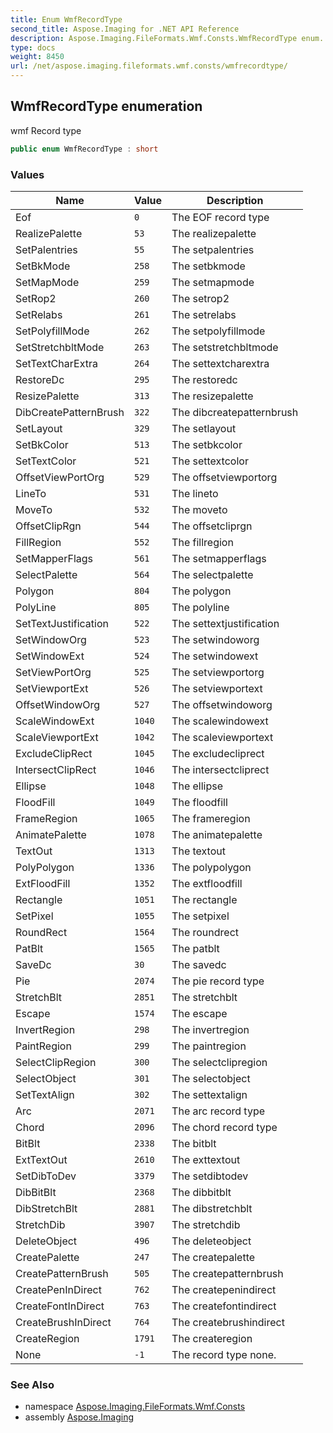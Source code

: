 ```yaml
---
title: Enum WmfRecordType
second_title: Aspose.Imaging for .NET API Reference
description: Aspose.Imaging.FileFormats.Wmf.Consts.WmfRecordType enum. wmf Record type
type: docs
weight: 8450
url: /net/aspose.imaging.fileformats.wmf.consts/wmfrecordtype/
---
```

## WmfRecordType enumeration

wmf Record type

```csharp
public enum WmfRecordType : short
```

### Values

| Name | Value | Description |
| --- | --- | --- |
| Eof | `0` | The EOF record type |
| RealizePalette | `53` | The realizepalette |
| SetPalentries | `55` | The setpalentries |
| SetBkMode | `258` | The setbkmode |
| SetMapMode | `259` | The setmapmode |
| SetRop2 | `260` | The setrop2 |
| SetRelabs | `261` | The setrelabs |
| SetPolyfillMode | `262` | The setpolyfillmode |
| SetStretchbltMode | `263` | The setstretchbltmode |
| SetTextCharExtra | `264` | The settextcharextra |
| RestoreDc | `295` | The restoredc |
| ResizePalette | `313` | The resizepalette |
| DibCreatePatternBrush | `322` | The dibcreatepatternbrush |
| SetLayout | `329` | The setlayout |
| SetBkColor | `513` | The setbkcolor |
| SetTextColor | `521` | The settextcolor |
| OffsetViewPortOrg | `529` | The offsetviewportorg |
| LineTo | `531` | The lineto |
| MoveTo | `532` | The moveto |
| OffsetClipRgn | `544` | The offsetcliprgn |
| FillRegion | `552` | The fillregion |
| SetMapperFlags | `561` | The setmapperflags |
| SelectPalette | `564` | The selectpalette |
| Polygon | `804` | The polygon |
| PolyLine | `805` | The polyline |
| SetTextJustification | `522` | The settextjustification |
| SetWindowOrg | `523` | The setwindoworg |
| SetWindowExt | `524` | The setwindowext |
| SetViewPortOrg | `525` | The setviewportorg |
| SetViewportExt | `526` | The setviewportext |
| OffsetWindowOrg | `527` | The offsetwindoworg |
| ScaleWindowExt | `1040` | The scalewindowext |
| ScaleViewportExt | `1042` | The scaleviewportext |
| ExcludeClipRect | `1045` | The excludecliprect |
| IntersectClipRect | `1046` | The intersectcliprect |
| Ellipse | `1048` | The ellipse |
| FloodFill | `1049` | The floodfill |
| FrameRegion | `1065` | The frameregion |
| AnimatePalette | `1078` | The animatepalette |
| TextOut | `1313` | The textout |
| PolyPolygon | `1336` | The polypolygon |
| ExtFloodFill | `1352` | The extfloodfill |
| Rectangle | `1051` | The rectangle |
| SetPixel | `1055` | The setpixel |
| RoundRect | `1564` | The roundrect |
| PatBlt | `1565` | The patblt |
| SaveDc | `30` | The savedc |
| Pie | `2074` | The pie record type |
| StretchBlt | `2851` | The stretchblt |
| Escape | `1574` | The escape |
| InvertRegion | `298` | The invertregion |
| PaintRegion | `299` | The paintregion |
| SelectClipRegion | `300` | The selectclipregion |
| SelectObject | `301` | The selectobject |
| SetTextAlign | `302` | The settextalign |
| Arc | `2071` | The arc record type |
| Chord | `2096` | The chord record type |
| BitBlt | `2338` | The bitblt |
| ExtTextOut | `2610` | The exttextout |
| SetDibToDev | `3379` | The setdibtodev |
| DibBitBlt | `2368` | The dibbitblt |
| DibStretchBlt | `2881` | The dibstretchblt |
| StretchDib | `3907` | The stretchdib |
| DeleteObject | `496` | The deleteobject |
| CreatePalette | `247` | The createpalette |
| CreatePatternBrush | `505` | The createpatternbrush |
| CreatePenInDirect | `762` | The createpenindirect |
| CreateFontInDirect | `763` | The createfontindirect |
| CreateBrushInDirect | `764` | The createbrushindirect |
| CreateRegion | `1791` | The createregion |
| None | `-1` | The record type none. |

### See Also

* namespace [Aspose.Imaging.FileFormats.Wmf.Consts](../../aspose.imaging.fileformats.wmf.consts/)
* assembly [Aspose.Imaging](../../)


